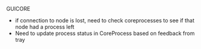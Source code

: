 GUICORE
 - if connection to node is lost, need to check coreprocesses to see if that node had a process left
 - Need to update process status in CoreProcess based on feedback from tray